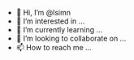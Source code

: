 - 👋 Hi, I’m @lsimn
- 👀 I’m interested in ...
- 🌱 I’m currently learning ...
- 💞️ I’m looking to collaborate on ...
- 📫 How to reach me ...

<!---
lsimn/lsimn is a ✨ special ✨ repository because its `README.md` (this file) appears on your GitHub profile.
You can click the Preview link to take a look at your changes.
--->

